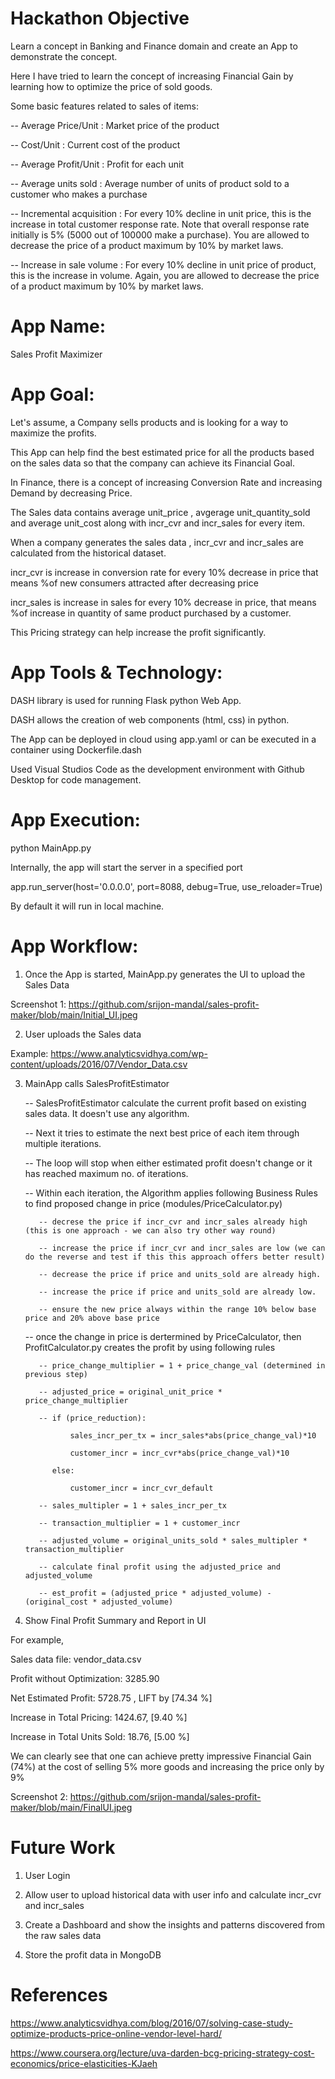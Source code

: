 # Hackathon Objective

Learn a concept in Banking and Finance domain and create an App to demonstrate the concept.

Here I have tried to learn the concept of increasing Financial Gain by learning how to optimize the price of sold goods.

Some basic features related to sales of items:

-- Average Price/Unit : Market price of the product

-- Cost/Unit : Current cost of the product

-- Average Profit/Unit : Profit for each unit

-- Average units sold : Average number of units of product sold to a customer who makes a purchase

-- Incremental acquisition : For every 10% decline in unit price, this is the increase in total customer response rate. Note that overall response rate initially is 5% (5000 out of 100000 make a purchase). You are allowed to decrease the price of a product maximum by 10% by market laws.

-- Increase in sale volume : For every 10% decline in unit price of product, this is the increase in volume. Again, you are allowed to decrease the price of a product maximum by 10% by market laws.

# App Name: 
Sales Profit Maximizer

# App Goal: 

Let's assume, a Company sells products and is looking for a way to maximize the profits.  

This App can help find the best estimated price for all the products based on the sales data so that the company can achieve its Financial Goal.

In Finance, there is a concept of increasing Conversion Rate and increasing Demand by decreasing Price.

The Sales data contains average unit_price , avgerage unit_quantity_sold and average unit_cost along with incr_cvr and incr_sales for every item.

When a company generates the sales data , incr_cvr  and incr_sales are calculated from the historical dataset.

incr_cvr is increase in conversion rate for every 10% decrease in price that means %of new consumers attracted after decreasing price

incr_sales is increase in sales for every 10% decrease in price, that means %of increase in quantity of same product purchased by a customer.

This Pricing strategy can help increase the profit significantly.

# App Tools & Technology:

DASH library is used for running Flask python Web App. 

DASH allows the creation of web components (html, css) in python. 

The App can be deployed in cloud using app.yaml or can be executed in a container using Dockerfile.dash

Used Visual Studios Code as the development environment with Github Desktop for code management.

# App Execution:

python MainApp.py

Internally, the app will start the server in a specified port

app.run_server(host='0.0.0.0', port=8088, debug=True, use_reloader=True)

By default it will run in local machine.

# App Workflow:

1) Once the App is started, MainApp.py generates the UI to upload the Sales Data

Screenshot 1: https://github.com/srijon-mandal/sales-profit-maker/blob/main/Initial_UI.jpeg

2) User uploads the Sales data

Example: https://www.analyticsvidhya.com/wp-content/uploads/2016/07/Vendor_Data.csv

3) MainApp calls SalesProfitEstimator

   -- SalesProfitEstimator calculate the current profit based on existing sales data. It doesn't use any algorithm.
   
   -- Next it tries to estimate the next best price of each item through multiple iterations. 
   
   -- The loop will stop when either estimated profit doesn't change or it has reached maximum no. of iterations.
   
   -- Within each iteration, the Algorithm applies following Business Rules to find proposed change in price (modules/PriceCalculator.py)
   
          -- decrese the price if incr_cvr and incr_sales already high (this is one approach - we can also try other way round)
          
          -- increase the price if incr_cvr and incr_sales are low (we can do the reverse and test if this this approach offers better result)
          
          -- decrease the price if price and units_sold are already high. 
          
          -- increase the price if price and units_sold are already low.
          
          -- ensure the new price always within the range 10% below base price and 20% above base price
   
   -- once the change in price is dertermined by PriceCalculator, then ProfitCalculator.py creates the profit by using following rules
          
          -- price_change_multiplier = 1 + price_change_val (determined in previous step)
          
          -- adjusted_price = original_unit_price * price_change_multiplier
          
          -- if (price_reduction):
          
                 sales_incr_per_tx = incr_sales*abs(price_change_val)*10
                 
                 customer_incr = incr_cvr*abs(price_change_val)*10
             
             else:
             
                 customer_incr = incr_cvr_default

          -- sales_multipler = 1 + sales_incr_per_tx
          
          -- transaction_multiplier = 1 + customer_incr
          
          -- adjusted_volume = original_units_sold * sales_multipler * transaction_multiplier
          
          -- calculate final profit using the adjusted_price and adjusted_volume
          
          -- est_profit = (adjusted_price * adjusted_volume) - (original_cost * adjusted_volume)

6) Show Final Profit Summary and Report in UI

For example,

Sales data file: vendor_data.csv

Profit without Optimization: 3285.90

Net Estimated Profit: 5728.75 , LIFT by [74.34 %]

Increase in Total Pricing: 1424.67, [9.40 %]

Increase in Total Units Sold: 18.76, [5.00 %]

We can clearly see that one can achieve pretty impressive Financial Gain (74%) at the cost of selling 5% more goods and increasing the price only by 9%

Screenshot 2: https://github.com/srijon-mandal/sales-profit-maker/blob/main/FinalUI.jpeg

# Future Work

1) User Login 

2) Allow user to upload historical data with user info and calculate incr_cvr and incr_sales

3) Create a Dashboard and show the insights and patterns discovered from the raw sales data

4) Store the profit data in MongoDB


# References

https://www.analyticsvidhya.com/blog/2016/07/solving-case-study-optimize-products-price-online-vendor-level-hard/

https://www.coursera.org/lecture/uva-darden-bcg-pricing-strategy-cost-economics/price-elasticities-KJaeh


